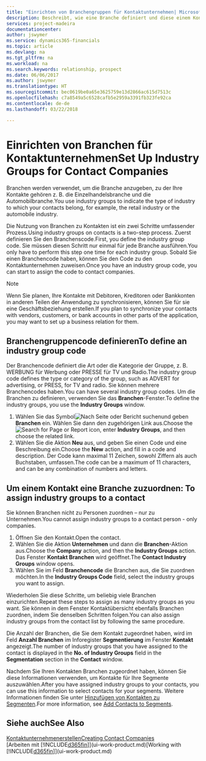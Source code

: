 ```yaml
---
title: "Einrichten von Branchengruppen für Kontaktunternehmen| Microsoft Docs"
description: Beschreibt, wie eine Branche definiert und diese einem Kontaktunternehmen, beispielsweise Einzelhandelsbranche, oder der Automobilindustrie zuweist.
services: project-madeira
documentationcenter: 
author: jswymer
ms.service: dynamics365-financials
ms.topic: article
ms.devlang: na
ms.tgt_pltfrm: na
ms.workload: na
ms.search.keywords: relationship, prospect
ms.date: 06/06/2017
ms.author: jswymer
ms.translationtype: HT
ms.sourcegitcommit: bec0619be0a65e3625759e13d2866ac615d7513c
ms.openlocfilehash: c7a8549a5c6528cafb5e2959a3391fb323fe92ca
ms.contentlocale: de-de
ms.lasthandoff: 03/22/2018

---
```

# <a name="set-up-industry-groups-for-contact-companies"></a><span data-ttu-id="b1f1c-103">Einrichten von Branchen für Kontaktunternehmen</span><span class="sxs-lookup"><span data-stu-id="b1f1c-103">Set Up Industry Groups for Contact Companies</span></span>
<span data-ttu-id="b1f1c-104">Branchen werden verwendet, um die Branche anzugeben, zu der Ihre Kontakte gehören z. B. die Einzelhandelsbranche und die Automobilbranche.</span><span class="sxs-lookup"><span data-stu-id="b1f1c-104">You use industry groups to indicate the type of industry to which your contacts belong, for example, the retail industry or the automobile industry.</span></span>

<span data-ttu-id="b1f1c-105">Die Nutzung von Branchen zu Kontakten ist ein zwei Schritte umfassender Prozess.</span><span class="sxs-lookup"><span data-stu-id="b1f1c-105">Using industry groups on contacts is a two-step process.</span></span> <span data-ttu-id="b1f1c-106">Zuerst definieren Sie den Branchenscode.</span><span class="sxs-lookup"><span data-stu-id="b1f1c-106">First, you define the industry group code.</span></span> <span data-ttu-id="b1f1c-107">Sie müssen diesen Schritt nur einmal für jede Branche ausführen.</span><span class="sxs-lookup"><span data-stu-id="b1f1c-107">You only have to perform this step one time for each industry group.</span></span> <span data-ttu-id="b1f1c-108">Sobald Sie einen Branchencode haben, können Sie den Code zu den Kontaktunternehmen zuweisen.</span><span class="sxs-lookup"><span data-stu-id="b1f1c-108">Once you have an industry group code, you can start to assign the code to contact companies.</span></span>

> [!NOTE]  
>   <span data-ttu-id="b1f1c-109">Wenn Sie planen, Ihre Kontakte mit Debitoren, Kreditoren oder Bankkonten in anderen Teilen der Anwendung zu synchronisieren, können Sie für sie eine Geschäftsbeziehung erstellen.</span><span class="sxs-lookup"><span data-stu-id="b1f1c-109">If you plan to synchronize your contacts with vendors, customers, or bank accounts in other parts of the application, you may want to set up a business relation for them.</span></span>

## <a name="to-define-an-industry-group-code"></a><span data-ttu-id="b1f1c-110">Branchengruppencode definieren</span><span class="sxs-lookup"><span data-stu-id="b1f1c-110">To define an industry group code</span></span>
<span data-ttu-id="b1f1c-111">Der Branchencode definiert die Art oder die Kategorie der Gruppe, z. B. WERBUNG für Werbung oder PRESSE für TV und Radio.</span><span class="sxs-lookup"><span data-stu-id="b1f1c-111">The industry group code defines the type or category of the group, such as ADVERT for advertising, or PRESS, for TV and radio.</span></span> <span data-ttu-id="b1f1c-112">Sie können mehrere Branchencodes haben.</span><span class="sxs-lookup"><span data-stu-id="b1f1c-112">You can have several industry group codes.</span></span> <span data-ttu-id="b1f1c-113">Um die Branchen zu definieren, verwenden Sie das **Branchen**-Fenster.</span><span class="sxs-lookup"><span data-stu-id="b1f1c-113">To define the industry groups, you use the **Industry Groups** window.</span></span>

1. <span data-ttu-id="b1f1c-114">Wählen Sie das Symbol![ Nach Seite oder Bericht suchen ](media/ui-search/search_small.png "Nach Seite oder Bericht suchen")und geben **Branchen** ein. Wählen Sie dann den zugehörigen Link aus.</span><span class="sxs-lookup"><span data-stu-id="b1f1c-114">Choose the ![Search for Page or Report](media/ui-search/search_small.png "Search for Page or Report icon") icon, enter **Industry Groups**, and then choose the related link.</span></span>
2. <span data-ttu-id="b1f1c-115">Wählen Sie die Aktion **Neu** aus, und geben Sie einen Code und eine Beschreibung ein.</span><span class="sxs-lookup"><span data-stu-id="b1f1c-115">Choose the **New** action, and fill in a code and description.</span></span> <span data-ttu-id="b1f1c-116">Der Code kann maximal 11 Zeichen, sowohl Ziffern als auch Buchstaben, umfassen.</span><span class="sxs-lookup"><span data-stu-id="b1f1c-116">The code can be a maximum of 11 characters, and can be any combination of numbers and letters.</span></span>

## <span data-ttu-id="b1f1c-117"><a name="AssignIndustryGroupContact">Um einem Kontakt eine Branche zuzuordnen:</a></span><span class="sxs-lookup"><span data-stu-id="b1f1c-117"><a name="AssignIndustryGroupContact"></a> To assign industry groups to a contact</span></span>
<span data-ttu-id="b1f1c-118">Sie können Branchen nicht zu Personen zuordnen – nur zu Unternehmen.</span><span class="sxs-lookup"><span data-stu-id="b1f1c-118">You cannot assign industry groups to a contact person - only companies.</span></span>

1. <span data-ttu-id="b1f1c-119">Öffnen Sie den Kontakt.</span><span class="sxs-lookup"><span data-stu-id="b1f1c-119">Open the contact.</span></span>
2. <span data-ttu-id="b1f1c-120">Wählen Sie die Aktion **Unternehmen** und dann die **Branchen**-Aktion aus.</span><span class="sxs-lookup"><span data-stu-id="b1f1c-120">Choose the **Company** action, and then the **Industry Groups** action.</span></span> <span data-ttu-id="b1f1c-121">Das Fenster **Kontakt Branchen** wird geöffnet.</span><span class="sxs-lookup"><span data-stu-id="b1f1c-121">The **Contact Industry Groups** window opens.</span></span>
3. <span data-ttu-id="b1f1c-122">Wählen Sie im Feld **Branchencode** die Branchen aus, die Sie zuordnen möchten.</span><span class="sxs-lookup"><span data-stu-id="b1f1c-122">In the **Industry Groups Code** field, select the industry groups you want to assign.</span></span>

<span data-ttu-id="b1f1c-123">Wiederholen Sie diese Schritte, um beliebig viele Branchen einzurichten.</span><span class="sxs-lookup"><span data-stu-id="b1f1c-123">Repeat these steps to assign as many industry groups as you want.</span></span> <span data-ttu-id="b1f1c-124">Sie können in dem Fenster Kontaktübersicht ebenfalls Branchen zuordnen, indem Sie denselben Schritten folgen.</span><span class="sxs-lookup"><span data-stu-id="b1f1c-124">You can also assign industry groups from the contact list by following the same procedure.</span></span>

<span data-ttu-id="b1f1c-125">Die Anzahl der Branchen, die Sie dem Kontakt zugeordnet haben, wird im Feld **Anzahl Branchen** im Inforegister **Segmentierung** im Fenster **Kontakt** angezeigt.</span><span class="sxs-lookup"><span data-stu-id="b1f1c-125">The number of industry groups that you have assigned to the contact is displayed in the **No. of Industry Groups** field in the **Segmentation** section in the **Contact** window.</span></span>

<span data-ttu-id="b1f1c-126">Nachdem Sie Ihren Kontakten Branchen zugeordnet haben, können Sie diese Informationen verwenden, um Kontakte für Ihre Segmente auszuwählen.</span><span class="sxs-lookup"><span data-stu-id="b1f1c-126">After you have assigned industry groups to your contacts, you can use this information to select contacts for your segments.</span></span> <span data-ttu-id="b1f1c-127">Weitere Informationen finden Sie unter [Hinzufügen von Kontakten zu Segmenten](marketing-add-contact-segment.md).</span><span class="sxs-lookup"><span data-stu-id="b1f1c-127">For more information, see [Add Contacts to Segments](marketing-add-contact-segment.md).</span></span>

## <a name="see-also"></a><span data-ttu-id="b1f1c-128">Siehe auch</span><span class="sxs-lookup"><span data-stu-id="b1f1c-128">See Also</span></span>
[<span data-ttu-id="b1f1c-129">Kontaktunternehmenerstellen</span><span class="sxs-lookup"><span data-stu-id="b1f1c-129">Creating Contact Companies</span></span>](marketing-create-contact-companies.md)  
<span data-ttu-id="b1f1c-130">[Arbeiten mit [!INCLUDE[d365fin](includes/d365fin_md.md)]](ui-work-product.md)</span><span class="sxs-lookup"><span data-stu-id="b1f1c-130">[Working with [!INCLUDE[d365fin](includes/d365fin_md.md)]](ui-work-product.md)</span></span>

